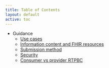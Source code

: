 ```yaml
---
title: Table of Contents
layout: default
active: toc
---
```


* Guidance
    * <a href="Use_cases.html">Use cases</a>
    * <a href="Information_content_and_FHIR_resources.html">Information content and FHIR resources</a>
    * <a href="Submission_method.html">Submission method</a>
    * <a href="Security.html">Security</a>
    * <a href="Consumer_vs_provider_RTPBC.html">Consumer vs provider RTPBC</a>
